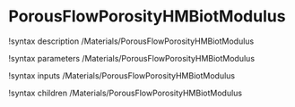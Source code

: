 # PorousFlowPorosityHMBiotModulus

!syntax description /Materials/PorousFlowPorosityHMBiotModulus

!syntax parameters /Materials/PorousFlowPorosityHMBiotModulus

!syntax inputs /Materials/PorousFlowPorosityHMBiotModulus

!syntax children /Materials/PorousFlowPorosityHMBiotModulus
